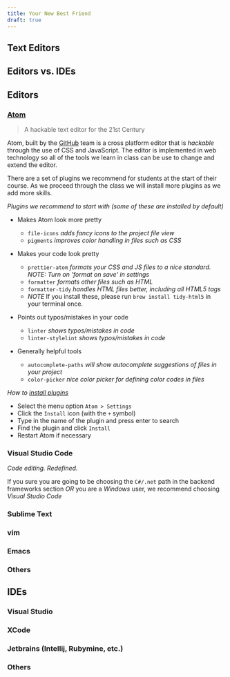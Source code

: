 ```yaml
---
title: Your New Best Friend
draft: true
---
```


## Text Editors

## Editors vs. IDEs

## Editors

### [Atom](https://atom.io)

> A hackable text editor for the 21st Century

Atom, built by the [GitHub](https://github.com) team is a cross platform editor that is _hackable_ through the use of CSS and JavaScript. The editor is implemented in web technology so all of the tools we learn in class can be use to change and extend the editor.

There are a set of plugins we recommend for students at the start of their course. As we proceed through the class we will install more plugins as we add more skills.

_Plugins we recommend to start with (some of these are installed by default)_

- Makes Atom look more pretty
  - `file-icons` _adds fancy icons to the project file view_
  - `pigments` _improves color handling in files such as CSS_
- Makes your code look pretty
  - `prettier-atom` _formats your CSS and JS files to a nice standard. NOTE: Turn on 'format on save' in settings_
  - `formatter` _formats other files such as HTML_
  - `formatter-tidy` _handles HTML files better, including all HTML5 tags_
  - _NOTE_ If you install these, please run `brew install tidy-html5` in your terminal once.
- Points out typos/mistakes in your code
  - `linter` _shows typos/mistakes in code_
  - `linter-stylelint` _shows typos/mistakes in code_
- Generally helpful tools

  - `autocomplete-paths` _will show autocomplete suggestions of files in your project_
  - `color-picker` _nice color picker for defining color codes in files_

_How to [install plugins](https://flight-manual.atom.io/using-atom/sections/atom-packages/)_

- Select the menu option `Atom > Settings`
- Click the `Install` icon (with the `+` symbol)
- Type in the name of the plugin and press enter to search
- Find the plugin and click `Install`
- Restart Atom if necessary

### Visual Studio Code

_Code editing.
Redefined._

If you sure you are going to be choosing the `C#/.net` path in the backend frameworks section _OR_ you are a _Windows_ user, we recommend choosing _Visual Studio Code_

### Sublime Text

### vim

### Emacs

### Others

## IDEs

### Visual Studio

### XCode

### Jetbrains (Intellij, Rubymine, etc.)

### Others

